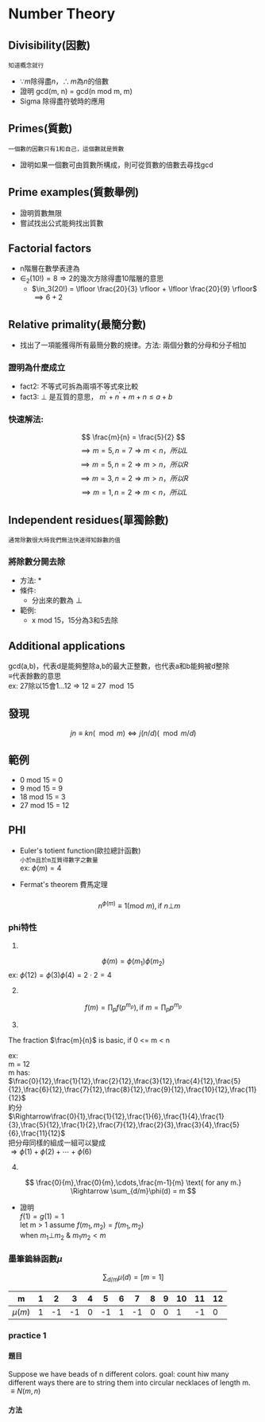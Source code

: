 # Number Theory
## Divisibility(因數)
`知道概念就行`
* $\because m \text{除得盡}n，\therefore m \text{為} n \text{的倍數}$
* 證明 gcd(m, n) = gcd(n mod m, m)
* Sigma 除得盡符號時的應用

## Primes(質數)
`一個數的因數只有1和自己，這個數就是質數`
* 證明如果一個數可由質數所構成，則可從質數的倍數去尋找gcd

## Prime examples(質數舉例)
* 證明質數無限
* 嘗試找出公式能夠找出質數

## Factorial factors
* n階層在數學表達為
* $\in _2 (10!) = 8 \Rightarrow \text{2的幾次方除得盡10階層的意思}$
  * $\in_3(20!) = \lfloor \frac{20}{3} \rfloor + \lfloor \frac{20}{9} \rfloor$
  $\implies 6 + 2$

## Relative primality(最簡分數)
* 找出了一項能獲得所有最簡分數的規律。方法: 兩個分數的分母和分子相加
### 證明為什麼成立
  * fact2: 不等式可拆為兩項不等式來比較
  * fact3: $\bot$ 是互質的意思， $m^\prime + n^\prime + m+n\leq a+b$
### 快速解法:
$$
\frac{m}{n} = \frac{5}{2}
$$
$$
\implies m = 5, n = 7 \Rightarrow m < n ，所以L
$$
$$
\implies m = 5, n = 2 \Rightarrow m > n ，所以R
$$
$$
\implies m = 3, n = 2 \Rightarrow m > n ，所以R
$$
$$
\implies m = 1, n = 2 \Rightarrow m < n ，所以L
$$

## Independent residues(單獨餘數)
`通常除數很大時我們無法快速得知餘數的值`

### 將除數分開去除
* 方法:
  * 
* 條件:
  * 分出來的數為 $\bot$
* 範例:
  * x mod 15，15分為3和5去除

## Additional applications
gcd(a,b)，代表d是能夠整除a,b的最大正整數，也代表a和b能夠被d整除  
$\equiv$代表餘數的意思  
ex: 27除以15會1...12 => $12 \equiv 27 \mod 15$

## 發現
$$
jn \equiv kn (\mod m) \Longleftrightarrow j(n/d)(\mod m/d)
$$

## 範例
* 0 mod 15 = 0
* 9 mod 15 = 9
* 18 mod 15 = 3
* 27 mod 15 = 12

## PHI
* Euler's totient function(歐拉總計函數)  
`小於m且於m互質得數字之數量`  
ex: $\phi(m) = 4$

* Fermat's theorem 費馬定理  
` `
$$
n^{\phi(m)} \equiv 1(\text{mod } m), \text{if } n \bot m
$$

### phi特性
1. 
$$
\phi(m) = \phi(m_1)\phi(m_2)
$$
ex: $\phi(12) = \phi(3)\phi(4) = 2 \cdot 2 = 4$

2. 
$$
f(m) = \prod_pf(p^{m_{p}}), \text{if } m = \prod_pp^{m_{p}}
$$

3. 
The fraction $\frac{m}{n}$ is basic, if 0 <= m < n

ex:  
m = 12  
m has:  
$\frac{0}{12},\frac{1}{12},\frac{2}{12},\frac{3}{12},\frac{4}{12},\frac{5}{12},\frac{6}{12},\frac{7}{12},\frac{8}{12},\frac{9}{12},\frac{10}{12},\frac{11}{12}$  
約分  
$\Rightarrow\frac{0}{1},\frac{1}{12},\frac{1}{6},\frac{1}{4},\frac{1}{3},\frac{5}{12},\frac{1}{2},\frac{7}{12},\frac{2}{3},\frac{3}{4},\frac{5}{6},\frac{11}{12}$  
把分母同樣的組成一組可以變成  
$\Rightarrow \phi(1)+\phi(2)+\cdots+\phi(6)$

4. 
$$
\frac{0}{m},\frac{0}{m},\cdots,\frac{m-1}{m} \text{ for any m.}
\Rightarrow \sum_{d/m}\phi(d) = m
$$

* 證明  
$f(1) = g(1)=1$  
let m > 1 assume 
$f(m_1,m_2)=f(m_1,m_2)$  
when $m_1 \bot m_2$ & $m_1m_2 < m$

### 墨筆鎢絲函數$\mu$

$$
\sum_{d/m}\mu(d)=[m=1]
$$


| m | 1 | 2 | 3 | 4 | 5 | 6 | 7 | 8 | 9 | 10 | 11 | 12 |
| --- | --- | --- | --- | --- | --- | --- | --- | --- | --- | --- | --- | --- |
| $\mu(m)$ | 1 | -1 | -1 | 0 | -1 | 1 | -1 | 0 | 0 | 1 | -1 | 0 |

### practice 1

#### 題目
Suppose we have beads of n different colors.
goal: count hiw many different ways there are to string them into circular necklaces of length m.  
$\equiv N(m,n)$

#### 方法
